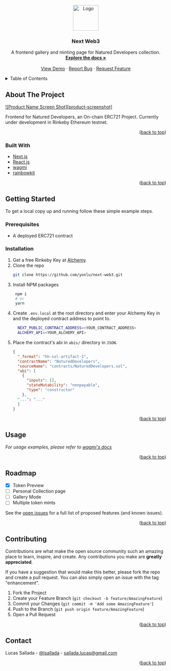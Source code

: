<div id="top"></div>
<!-- PROJECT LOGO -->
<br />
<div align="center">
  <a href="https://github.com/othneildrew/Best-README-Template">
    <img src="images/logo.png" alt="Logo" width="80" height="80">
  </a>

  <h3 align="center">Next Web3</h3>

  <p align="center">
    A frontend gallery and minting page for Natured Developers collection.
    <br />
    <a href="https://github.com/othneildrew/Best-README-Template"><strong>Explore the docs »</strong></a>
    <br />
    <br />
    <a href="https://next-web3.vercel.app/">View Demo</a>
    ·
    <a href="https://github.com/yonlu/next-web3/issues/new">Report Bug</a>
    ·
    <a href="https://github.com/yonlu/next-web3/issues/new">Request Feature</a>
  </p>
</div>



<!-- TABLE OF CONTENTS -->
<details>
  <summary>Table of Contents</summary>
  <ol>
    <li>
      <a href="#about-the-project">About The Project</a>
      <ul>
        <li><a href="#built-with">Built With</a></li>
      </ul>
    </li>
    <li>
      <a href="#getting-started">Getting Started</a>
      <ul>
        <li><a href="#prerequisites">Prerequisites</a></li>
        <li><a href="#installation">Installation</a></li>
      </ul>
    </li>
    <li><a href="#usage">Usage</a></li>
    <li><a href="#roadmap">Roadmap</a></li>
    <li><a href="#contributing">Contributing</a></li>
    <li><a href="#contact">Contact</a></li>
  </ol>
</details>



<!-- ABOUT THE PROJECT -->
## About The Project

[![Product Name Screen Shot][product-screenshot]](https://example.com)

Frontend for Natured Developers, an On-chain ERC721 Project. Currently under development in Rinkeby Ethereum testnet.

<p align="right">(<a href="#top">back to top</a>)</p>



### Built With

* [Next.js](https://nextjs.org/)
* [React.js](https://reactjs.org/)
* [wagmi](https://github.com/tmm/wagmi)
* [rainbowkit](https://github.com/rainbow-me/rainbowkit)

<p align="right">(<a href="#top">back to top</a>)</p>



<!-- GETTING STARTED -->
## Getting Started

To get a local copy up and running follow these simple example steps.

### Prerequisites

* A deployed ERC721 contract

### Installation

1. Get a free Rinkeby Key at [Alchemy](https://www.alchemy.com/).
2. Clone the repo
   ```sh
   git clone https://github.com/yonlu/next-web3.git
   ```
3. Install NPM packages
   ```sh
    npm i
    # or
    yarn
   ```
4. Create `.env.local` at the root directory and enter your Alchemy Key in and the deployed contract address to point to.
   ```sh
     NEXT_PUBLIC_CONTRACT_ADDRESS=<YOUR_CONTRACT_ADDRESS>
     ALCHEMY_API=<YOUR_ALCHEMY_API>
   ```
5. Place the contract's abi in `abis/` directory in `JSON`.
    ```json
    {
      "_format": "hh-sol-artifact-1",
      "contractName": "NaturedDevelopers",
      "sourceName": "contracts/NaturedDevelopers.sol",
      "abi": [
        {
          "inputs": [],
          "stateMutability": "nonpayable",
          "type": "constructor"
        },
      "...": "..."
      ]
    }
    ```

<p align="right">(<a href="#top">back to top</a>)</p>



<!-- USAGE EXAMPLES -->
## Usage

_For usage examples, please refer to [wagmi's docs](https://wagmi.sh/docs/getting-started)_

<p align="right">(<a href="#top">back to top</a>)</p>



<!-- ROADMAP -->
## Roadmap

- [x] Token Preview
- [ ] Personal Collection page
- [ ] Gallery Mode
- [ ] Multiple token mints

See the [open issues](https://github.com/othneildrew/Best-README-Template/issues) for a full list of proposed features (and known issues).

<p align="right">(<a href="#top">back to top</a>)</p>



<!-- CONTRIBUTING -->
## Contributing

Contributions are what make the open source community such an amazing place to learn, inspire, and create. Any contributions you make are **greatly appreciated**.

If you have a suggestion that would make this better, please fork the repo and create a pull request. You can also simply open an issue with the tag "enhancement".

1. Fork the Project
2. Create your Feature Branch (`git checkout -b feature/AmazingFeature`)
3. Commit your Changes (`git commit -m 'Add some AmazingFeature'`)
4. Push to the Branch (`git push origin feature/AmazingFeature`)
5. Open a Pull Request

<p align="right">(<a href="#top">back to top</a>)</p>

<!-- CONTACT -->
## Contact

Lucas Sallada - [@lsallada](https://twitter.com/lsallada) - sallada.lucas@gmail.com

<p align="right">(<a href="#top">back to top</a>)</p>
